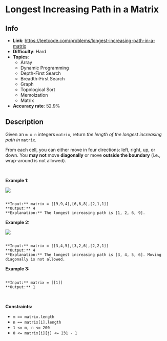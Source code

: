# Longest Increasing Path in a Matrix

## Info  
- **Link**: https://leetcode.com/problems/longest-increasing-path-in-a-matrix
- **Difficulty**: Hard  
- **Topics**:   
    - Array
    - Dynamic Programming
    - Depth-First Search
    - Breadth-First Search
    - Graph
    - Topological Sort
    - Memoization
    - Matrix
- **Accuracy rate**: 52.9%  

## Description  
    
Given an `m x n` integers `matrix`, return *the length of the longest increasing path in* `matrix`.


From each cell, you can either move in four directions: left, right, up, or down. You **may not** move **diagonally** or move **outside the boundary** (i.e., wrap-around is not allowed).


 


**Example 1:**


![](https://assets.leetcode.com/uploads/2021/01/05/grid1.jpg)

```

**Input:** matrix = [[9,9,4],[6,6,8],[2,1,1]]
**Output:** 4
**Explanation:** The longest increasing path is [1, 2, 6, 9].

```

**Example 2:**


![](https://assets.leetcode.com/uploads/2021/01/27/tmp-grid.jpg)

```

**Input:** matrix = [[3,4,5],[3,2,6],[2,2,1]]
**Output:** 4
**Explanation:** The longest increasing path is [3, 4, 5, 6]. Moving diagonally is not allowed.

```

**Example 3:**



```

**Input:** matrix = [[1]]
**Output:** 1

```

 


**Constraints:**


* `m == matrix.length`
* `n == matrix[i].length`
* `1 <= m, n <= 200`
* `0 <= matrix[i][j] <= 231 - 1`


  
    
